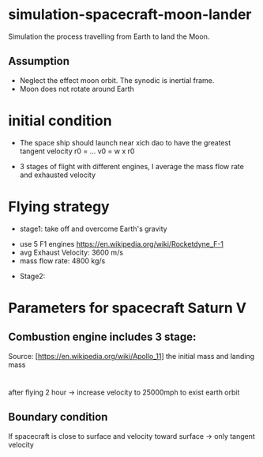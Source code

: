 # simulation-spacecraft-moon-lander
Simulation the process travelling from Earth to land the Moon. 

## Assumption 
- Neglect the effect moon orbit. The synodic is inertial frame. 
- Moon does not rotate around Earth


# initial condition
- The space ship should launch near xich dao to have the greatest tangent velocity
r0 = ...
v0 = w x r0

- 3 stages of flight with different engines, I average the mass flow rate and exhausted velocity

# Flying strategy 
- stage1: take off and overcome Earth's gravity
+ use 5 F1 engines https://en.wikipedia.org/wiki/Rocketdyne_F-1
+ avg Exhaust Velocity: 3600 m/s
+ mass flow rate: 4800 kg/s
 
- Stage2: 
 
# Parameters for spacecraft Saturn V
Combustion engine includes 3 stage:
- 
Source: [https://en.wikipedia.org/wiki/Apollo_11]
the initial mass and landing mass 

#
after flying 2 hour -> increase velocity to 25000mph to exist earth orbit
 
## Boundary condition
If spacecraft is close to surface and velocity toward surface -> only tangent velocity